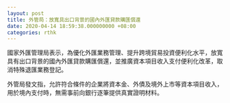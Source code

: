 ```yaml
---
layout: post
title: 外管局：放寬具出口背景的國內外匯貸款購匯償還
date: 2020-04-14 18:59:38.000000000 +08:00
categories: rthk
---
```


國家外匯管理局表示，為優化外匯業務管理、提升跨境貿易投資便利化水平，放寬具有出口背景的國內外匯貸款購匯償還，並推廣資本項目收入支付便利化改革，取消特殊退匯業務登記。

外管局發文指，允許符合條件的企業將資本金、外債及境外上市等資本項目收入，用於境內支付時，無需事前向銀行逐筆提供真實證明材料。
